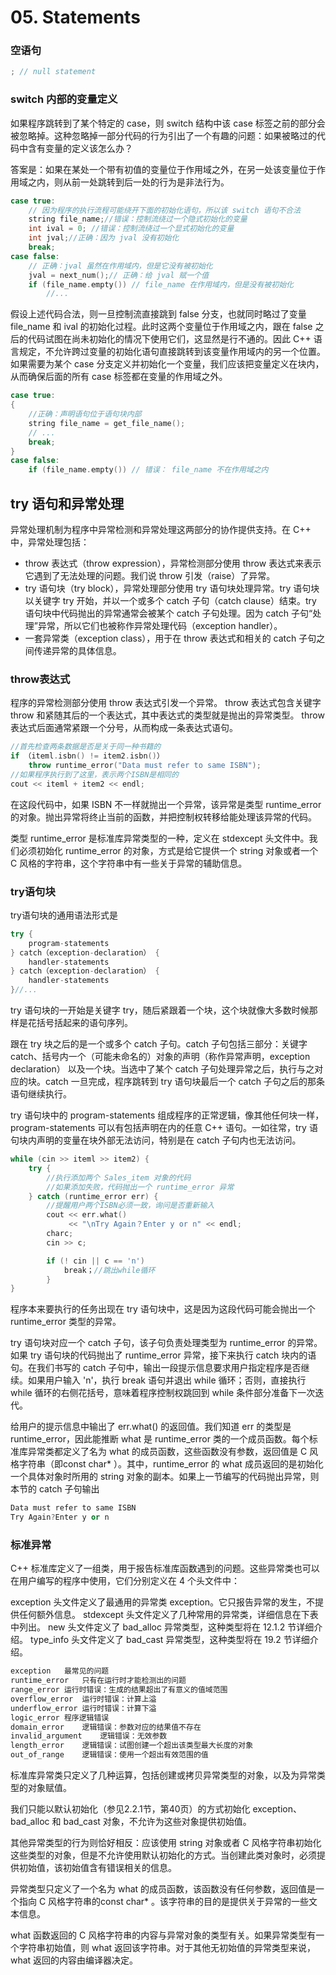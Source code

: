 # 05. Statements

### 空语句

```c++
; // null statement
```

### switch 内部的变量定义

如果程序跳转到了某个特定的 case，则 switch 结构中该 case 标签之前的部分会被忽略掉。这种忽略掉一部分代码的行为引出了一个有趣的问题：如果被略过的代码中含有变量的定义该怎么办？

答案是：如果在某处一个带有初值的变量位于作用域之外，在另一处该变量位于作用域之内，则从前一处跳转到后一处的行为是非法行为。

```c++
case true:
	// 因为程序的执行流程可能绕开下面的初始化语句，所以该 switch 语句不合法
	string file_name;//错误：控制流绕过一个隐式初始化的变量
	int ival = 0; //错误：控制流绕过一个显式初始化的变量
	int jval;//正确：因为 jval 没有初始化
	break;
case false:
	// 正确：jval 虽然在作用域内，但是它没有被初始化
	jval = next_num();// 正确：给 jval 赋一个值
	if (file_name.empty()) // file_name 在作用域内，但是没有被初始化
		//...
```

假设上述代码合法，则一旦控制流直接跳到 false 分支，也就同时略过了变量 file_name 和 ival 的初始化过程。此时这两个变量位于作用域之内，跟在 false 之后的代码试图在尚未初始化的情况下使用它们，这显然是行不通的。因此 C++ 语言规定，不允许跨过变量的初始化语句直接跳转到该变量作用域内的另一个位置。
如果需要为某个 case 分支定义并初始化一个变量，我们应该把变量定义在块内，从而确保后面的所有 case 标签都在变量的作用域之外。

```c++
case true:
{
	//正确：声明语句位于语句块内部
	string file_name = get_file_name();
	// ...
	break;
}
case false:
	if (file_name.empty()) // 错误： file_name 不在作用域之内
```

## try 语句和异常处理

异常处理机制为程序中异常检测和异常处理这两部分的协作提供支持。在 C++ 中，异常处理包括：

- throw 表达式（throw expression），异常检测部分使用 throw 表达式来表示它遇到了无法处理的问题。我们说 throw 引发（raise）了异常。
- try 语句块（try block），异常处理部分使用 try 语句块处理异常。try 语句块以关键字 try 开始，并以一个或多个 catch 子句（catch clause）结束。try 语句块中代码抛出的异常通常会被某个 catch 子句处理。因为 catch 子句“处理”异常，所以它们也被称作异常处理代码（exception handler）。
- 一套异常类（exception class），用于在 throw 表达式和相关的 catch 子句之间传递异常的具体信息。

### throw表达式

程序的异常检测部分使用 throw 表达式引发一个异常。 throw 表达式包含关键字 throw 和紧随其后的一个表达式，其中表达式的类型就是抛出的异常类型。 throw 表达式后面通常紧跟一个分号，从而构成一条表达式语句。

```c++
//首先检查两条数据是否是关于同一种书籍的
if （iteml.isbn() != item2.isbn()）
	throw runtime_error("Data must refer to same ISBN");
//如果程序执行到了这里，表示两个ISBN是相同的
cout << iteml + item2 << endl;
```

在这段代码中，如果 ISBN 不一样就抛出一个异常，该异常是类型 runtime_error 的对象。抛出异常将终止当前的函数，并把控制权转移给能处理该异常的代码。

类型 runtime_error 是标准库异常类型的一种，定义在 stdexcept 头文件中。我们必须初始化 runtime_error 的对象，方式是给它提供一个 string 对象或者一个 C 风格的字符串，这个字符串中有一些关于异常的辅助信息。

###  try语句块

try语句块的通用语法形式是

```c++
try {
	program-statements
} catch（exception-declaration） {
	handler-statements
} catch（exception-declaration） {
	handler-statements
}//...
```

try 语句块的一开始是关键字 try，随后紧跟着一个块，这个块就像大多数时候那样是花括号括起来的语句序列。

跟在 try 块之后的是一个或多个 catch 子句。catch 子句包括三部分：关键字 catch、括号内一个（可能未命名的）对象的声明（称作异常声明，exception declaration）
以及一个块。当选中了某个 catch 子句处理异常之后，执行与之对应的块。catch 一旦完成，程序跳转到 try 语句块最后一个 catch 子句之后的那条语句继续执行。

try 语句块中的 program-statements 组成程序的正常逻辑，像其他任何块一样，program-statements 可以有包括声明在内的任意 C++ 语句。一如往常，try 语句块内声明的变量在块外部无法访问，特别是在 catch 子句内也无法访问。

```c++
while (cin >> iteml >> item2) {
	try {
		//执行添加两个 Sales_item 对象的代码
		//如果添加失败，代码抛出一个 runtime_error 异常
	} catch (runtime_error err) {
		//提醒用户两个ISBN必须一致，询问是否重新输入
		cout << err.what()
		     << "\nTry Again？Enter y or n" << endl;
		charc;
		cin >> c;

		if (! cin || c == 'n')
			break；//跳出while循环
		}
}
```


程序本来要执行的任务出现在 try 语句块中，这是因为这段代码可能会抛出一个 runtime_error 类型的异常。

try 语句块对应一个 catch 子句，该子句负责处理类型为 runtime_error 的异常。如果 try  语句块的代码抛出了 runtime_error 异常，接下来执行 catch 块内的语句。在我们书写的 catch 子句中，输出一段提示信息要求用户指定程序是否继续。如果用户输入 'n'，执行 break 语句并退出 while 循环；否则，直接执行 while 循环的右侧花括号，意味着程序控制权跳回到 while 条件部分准备下一次迭代。

给用户的提示信息中输出了 err.what() 的返回值。我们知道 err 的类型是 runtime_error，因此能推断 what 是 runtime_error 类的一个成员函数。每个标准库异常类都定义了名为 what 的成员函数，这些函数没有参数，返回值是 C 风格字符串（即const char* ）。其中，runtime_error 的 what 成员返回的是初始化一个具体对象时所用的 string 对象的副本。如果上一节编写的代码抛出异常，则本节的 catch 子句输出

```c++
Data must refer to same ISBN
Try Again?Enter y or n
```

### 标准异常

C++ 标准库定义了一组类，用于报告标准库函数遇到的问题。这些异常类也可以在用户编写的程序中使用，它们分别定义在 4 个头文件中：

  exception 头文件定义了最通用的异常类 exception。它只报告异常的发生，不提供任何额外信息。
  stdexcept 头文件定义了几种常用的异常类，详细信息在下表中列出。
  new 头文件定义了 bad_alloc 异常类型，这种类型将在 12.1.2 节详细介绍。
  type_info 头文件定义了 bad_cast 异常类型，这种类型将在 19.2 节详细介绍。

```c++
exception	最常见的问题
runtime_error	只有在运行时才能检测出的问题
range_error	运行时错误：生成的结果超出了有意义的值域范围
overflow_error	运行时错误：计算上溢
underflow_error	运行时错误：计算下溢
logic_error	程序逻辑错误
domain_error	逻辑错误：参数对应的结果值不存在
invalid_argument	逻辑错误：无效参数
length_error	逻辑错误：试图创建一个超出该类型最大长度的对象
out_of_range	逻辑错误：使用一个超出有效范围的值
```


标准库异常类只定义了几种运算，包括创建或拷贝异常类型的对象，以及为异常类型的对象赋值。

我们只能以默认初始化（参见2.2.1节，第40页）的方式初始化 exception、bad_alloc 和 bad_cast 对象，不允许为这些对象提供初始值。

其他异常类型的行为则恰好相反：应该使用 string 对象或者 C 风格字符串初始化这些类型的对象，但是不允许使用默认初始化的方式。当创建此类对象时，必须提供初始值，该初始值含有错误相关的信息。

异常类型只定义了一个名为 what 的成员函数，该函数没有任何参数，返回值是一个指向 C 风格字符串的const char* 。该字符串的目的是提供关于异常的一些文本信息。

what 函数返回的 C 风格字符串的内容与异常对象的类型有关。如果异常类型有一个字符串初始值，则 what 返回该字符串。对于其他无初始值的异常类型来说，what 返回的内容由编译器决定。